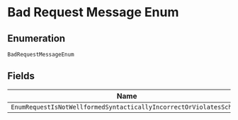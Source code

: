 
# Bad Request Message Enum

## Enumeration

`BadRequestMessageEnum`

## Fields

| Name |
|  --- |
| `EnumRequestIsNotWellformedSyntacticallyIncorrectOrViolatesSchema` |


